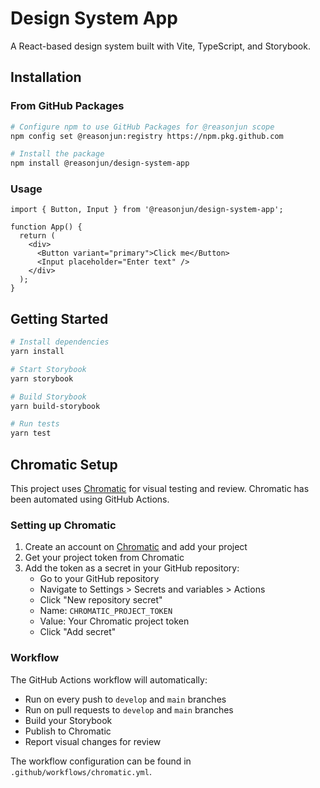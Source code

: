 # Design System App

A React-based design system built with Vite, TypeScript, and Storybook.

## Installation

### From GitHub Packages

```bash
# Configure npm to use GitHub Packages for @reasonjun scope
npm config set @reasonjun:registry https://npm.pkg.github.com

# Install the package
npm install @reasonjun/design-system-app
```

### Usage

```tsx
import { Button, Input } from '@reasonjun/design-system-app';

function App() {
  return (
    <div>
      <Button variant="primary">Click me</Button>
      <Input placeholder="Enter text" />
    </div>
  );
}
```

## Getting Started

```bash
# Install dependencies
yarn install

# Start Storybook
yarn storybook

# Build Storybook
yarn build-storybook

# Run tests
yarn test
```

## Chromatic Setup

This project uses [Chromatic](https://www.chromatic.com/) for visual testing and review. Chromatic has been automated using GitHub Actions.

### Setting up Chromatic

1. Create an account on [Chromatic](https://www.chromatic.com/) and add your project
2. Get your project token from Chromatic
3. Add the token as a secret in your GitHub repository:
   - Go to your GitHub repository
   - Navigate to Settings > Secrets and variables > Actions
   - Click "New repository secret"
   - Name: `CHROMATIC_PROJECT_TOKEN`
   - Value: Your Chromatic project token
   - Click "Add secret"

### Workflow

The GitHub Actions workflow will automatically:

- Run on every push to `develop` and `main` branches
- Run on pull requests to `develop` and `main` branches
- Build your Storybook
- Publish to Chromatic
- Report visual changes for review

The workflow configuration can be found in `.github/workflows/chromatic.yml`.
